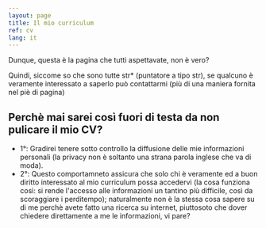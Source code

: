 ```yaml
---
layout: page
title: Il mio curriculum
ref: cv
lang: it
---
```

Dunque, questa è la pagina che tutti aspettavate, non è vero?

Quindi, siccome so che sono tutte str* (puntatore a tipo str), se qualcuno è veramente interessato a saperlo può contattarmi (più di una maniera fornita nel piè di pagina)

## Perchè mai sarei così fuori di testa da non pulicare il mio CV?

- 1°: Gradirei tenere sotto controllo la diffusione delle mie informazioni personali (la privacy non è soltanto una strana parola inglese che va di moda).
- 2°: Questo comportamneto assicura che solo chi è veramente ed a buon diritto interessato al mio curriculum possa accedervi (la cosa funziona così: si rende l'accesso alle informazioni un tantino più difficile, così da scoraggiare i perditempo); naturalmente non è la stessa cosa sapere su di me perchè avete fatto una ricerca su internet, piuttosoto che dover chiedere direttamente a me le informazioni, vi pare?